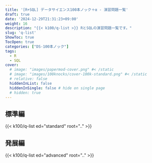 ```yaml
---
title: '[R+SQL] データサイエンス100本ノック＋α - 演習問題一覧'
draft: true
date: '2024-12-29T21:31:23+09:00'
weight: 16
description: "{{< k100/q-list >}} RとSQLの演習問題一覧です。"
slug: 'q-list'
ShowToc: true
TocOpen: true
categories: ["DS-100本ノック"]
tags: 
  - R
  - SQL
cover:
  # image: "images/papermod-cover.png" #< /static
  # image: "images/100knocks/cover-100k-standard.png" #< /static
  # relative: false
  hiddenInList: false
  hiddenInSingle: false # hide on single page
  # hidden: true
---
```


## 標準編

{{< k100/q-list ed="standard" root=".." >}}

## 発展編

{{< k100/q-list ed="advanced" root=".." >}}
